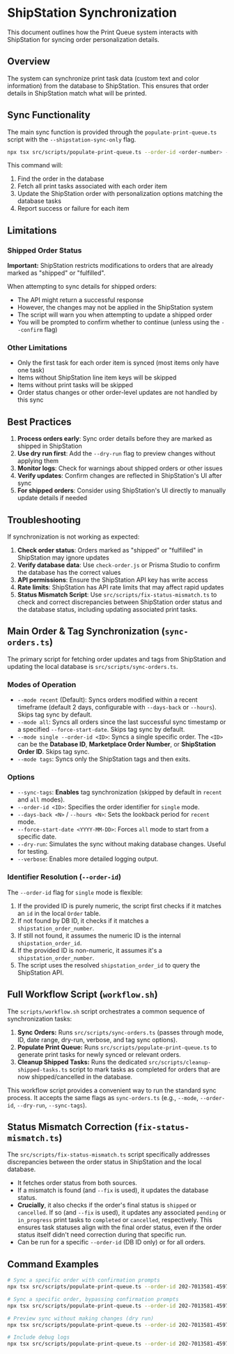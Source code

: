 # ShipStation Synchronization

This document outlines how the Print Queue system interacts with ShipStation for syncing order personalization details.

## Overview

The system can synchronize print task data (custom text and color information) from the database to ShipStation. This ensures that order details in ShipStation match what will be printed.

## Sync Functionality

The main sync function is provided through the `populate-print-queue.ts` script with the `--shipstation-sync-only` flag.

```bash
npx tsx src/scripts/populate-print-queue.ts --order-id <order-number> --shipstation-sync-only
```

This command will:

1. Find the order in the database
2. Fetch all print tasks associated with each order item
3. Update the ShipStation order with personalization options matching the database tasks
4. Report success or failure for each item

## Limitations

### Shipped Order Status

**Important:** ShipStation restricts modifications to orders that are already marked as "shipped" or "fulfilled".

When attempting to sync details for shipped orders:

- The API might return a successful response
- However, the changes may not be applied in the ShipStation system
- The script will warn you when attempting to update a shipped order
- You will be prompted to confirm whether to continue (unless using the `--confirm` flag)

### Other Limitations

- Only the first task for each order item is synced (most items only have one task)
- Items without ShipStation line item keys will be skipped
- Items without print tasks will be skipped
- Order status changes or other order-level updates are not handled by this sync

## Best Practices

1. **Process orders early**: Sync order details before they are marked as shipped in ShipStation
2. **Use dry run first**: Add the `--dry-run` flag to preview changes without applying them
3. **Monitor logs**: Check for warnings about shipped orders or other issues
4. **Verify updates**: Confirm changes are reflected in ShipStation's UI after sync
5. **For shipped orders**: Consider using ShipStation's UI directly to manually update details if needed

## Troubleshooting

If synchronization is not working as expected:

1. **Check order status**: Orders marked as "shipped" or "fulfilled" in ShipStation may ignore updates
2. **Verify database data**: Use `check-order.js` or Prisma Studio to confirm the database has the correct values
3. **API permissions**: Ensure the ShipStation API key has write access
4. **Rate limits**: ShipStation has API rate limits that may affect rapid updates
5. **Status Mismatch Script**: Use `src/scripts/fix-status-mismatch.ts` to check and correct discrepancies between ShipStation order status and the database status, including updating associated print tasks.

## Main Order & Tag Synchronization (`sync-orders.ts`)

The primary script for fetching order updates and tags from ShipStation and updating the local database is `src/scripts/sync-orders.ts`.

### Modes of Operation

- `--mode recent` (Default): Syncs orders modified within a recent timeframe (default 2 days, configurable with `--days-back` or `--hours`). Skips tag sync by default.
- `--mode all`: Syncs all orders since the last successful sync timestamp or a specified `--force-start-date`. Skips tag sync by default.
- `--mode single --order-id <ID>`: Syncs a single specific order. The `<ID>` can be the **Database ID**, **Marketplace Order Number**, or **ShipStation Order ID**. Skips tag sync.
- `--mode tags`: Syncs only the ShipStation tags and then exits.

### Options

- `--sync-tags`: **Enables** tag synchronization (skipped by default in `recent` and `all` modes).
- `--order-id <ID>`: Specifies the order identifier for `single` mode.
- `--days-back <N>` / `--hours <N>`: Sets the lookback period for `recent` mode.
- `--force-start-date <YYYY-MM-DD>`: Forces `all` mode to start from a specific date.
- `--dry-run`: Simulates the sync without making database changes. Useful for testing.
- `--verbose`: Enables more detailed logging output.

### Identifier Resolution (`--order-id`)

The `--order-id` flag for `single` mode is flexible:

1.  If the provided ID is purely numeric, the script first checks if it matches an `id` in the local `Order` table.
2.  If not found by DB ID, it checks if it matches a `shipstation_order_number`.
3.  If still not found, it assumes the numeric ID is the internal `shipstation_order_id`.
4.  If the provided ID is non-numeric, it assumes it's a `shipstation_order_number`.
5.  The script uses the resolved `shipstation_order_id` to query the ShipStation API.

## Full Workflow Script (`workflow.sh`)

The `scripts/workflow.sh` script orchestrates a common sequence of synchronization tasks:

1.  **Sync Orders:** Runs `src/scripts/sync-orders.ts` (passes through mode, ID, date range, dry-run, verbose, and tag sync options).
2.  **Populate Print Queue:** Runs `src/scripts/populate-print-queue.ts` to generate print tasks for newly synced or relevant orders.
3.  **Cleanup Shipped Tasks:** Runs the dedicated `src/scripts/cleanup-shipped-tasks.ts` script to mark tasks as completed for orders that are now shipped/cancelled in the database.

This workflow script provides a convenient way to run the standard sync process. It accepts the same flags as `sync-orders.ts` (e.g., `--mode`, `--order-id`, `--dry-run`, `--sync-tags`).

## Status Mismatch Correction (`fix-status-mismatch.ts`)

The `src/scripts/fix-status-mismatch.ts` script specifically addresses discrepancies between the order status in ShipStation and the local database.

- It fetches order status from both sources.
- If a mismatch is found (and `--fix` is used), it updates the database status.
- **Crucially**, it also checks if the order's final status is `shipped` or `cancelled`. If so (and `--fix` is used), it updates any associated `pending` or `in_progress` print tasks to `completed` or `cancelled`, respectively. This ensures task statuses align with the final order status, even if the order status itself didn't need correction during that specific run.
- Can be run for a specific `--order-id` (DB ID only) or for all orders.

## Command Examples

```bash
# Sync a specific order with confirmation prompts
npx tsx src/scripts/populate-print-queue.ts --order-id 202-7013581-4597156 --shipstation-sync-only

# Sync a specific order, bypassing confirmation prompts
npx tsx src/scripts/populate-print-queue.ts --order-id 202-7013581-4597156 --shipstation-sync-only --confirm

# Preview sync without making changes (dry run)
npx tsx src/scripts/populate-print-queue.ts --order-id 202-7013581-4597156 --shipstation-sync-only --dry-run

# Include debug logs
npx tsx src/scripts/populate-print-queue.ts --order-id 202-7013581-4597156 --shipstation-sync-only --log-level debug
```
